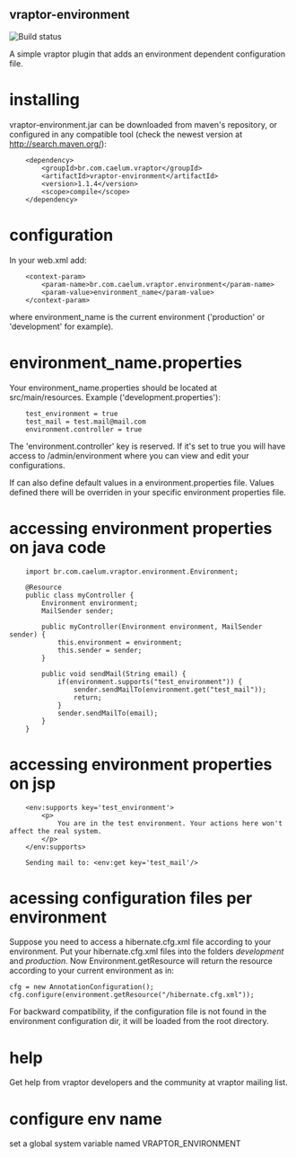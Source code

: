 ## vraptor-environment
![Build status](https://api.travis-ci.org/caelum/vraptor-environment.png)

A simple vraptor plugin that adds an environment dependent configuration file.

# installing

vraptor-environment.jar can be downloaded from maven's repository, or configured in any compatible tool (check the newest version at http://search.maven.org/):

		<dependency>
			<groupId>br.com.caelum.vraptor</groupId>
			<artifactId>vraptor-environment</artifactId>
			<version>1.1.4</version>
			<scope>compile</scope>
		</dependency>

# configuration

In your web.xml add:

		<context-param>
			<param-name>br.com.caelum.vraptor.environment</param-name>
			<param-value>environment_name</param-value>
		</context-param>

where environment_name is the current environment ('production' or 'development' for example).

# environment_name.properties

Your environment_name.properties should be located at src/main/resources. Example ('development.properties'):

		test_environment = true
		test_mail = test.mail@mail.com
		environment.controller = true

The 'environment.controller' key is reserved. If it's set to true you will have access to /admin/environment where you can view and edit your configurations.

If can also define default values in a environment.properties file. Values defined there will be overriden in your specific environment properties file.

# accessing environment properties on java code

		import br.com.caelum.vraptor.environment.Environment;

		@Resource
		public class myController {
			Environment environment;
			MailSender sender;

			public myController(Environment environment, MailSender sender) {
				this.environment = environment;
				this.sender = sender;
			}

			public void sendMail(String email) {
				if(environment.supports("test_environment")) {
					sender.sendMailTo(environment.get("test_mail"));
					return;
				}
				sender.sendMailTo(email);
			}
		}

# accessing environment properties on jsp

		<env:supports key='test_environment'>
			<p>
				You are in the test environment. Your actions here won't affect the real system.
			</p>
		</env:supports>

		Sending mail to: <env:get key='test_mail'/>

# acessing configuration files per environment

Suppose you need to access a hibernate.cfg.xml file according to your environment.
Put your hibernate.cfg.xml files into the folders *development* and *production*.
Now Environment.getResource will return the resource according to your current environment as in:

	cfg = new AnnotationConfiguration();
	cfg.configure(environment.getResource("/hibernate.cfg.xml"));

For backward compatibility, if the configuration file is not found in the environment configuration dir, it will be loaded
from the root directory.

# help

Get help from vraptor developers and the community at vraptor mailing list.


# configure env name

set a global system variable named VRAPTOR_ENVIRONMENT

